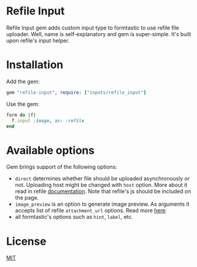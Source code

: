 # Refile Input

Refile Input gem adds custom input type to formtastic to use refile file uploader. Well, name is self-explanatory and gem is super-simple. It's built upon refile's input helper.

# Installation

Add the gem:

``` ruby
gem "refile-input", require: ["inputs/refile_input"]
```

Use the gem:

``` ruby
form do |f|
  f.input :image, as: :refile
end
```

# Available options

Gem brings support of the following options:

* `direct` determines whether file should be uploaded asynchronously or not. Uploading host might be changed with `host` option. More about it read in refile [documentation](https://github.com/elabs/refile/). Note that refile's js should be included on the page.
* `image_preview` is an option to generate image preview. As arguments it accepts list of refile `attachment_url` options. Read more [here](https://github.com/elabs/refile/#4-rails-helpers).
* all formtastic's options such as `hint`, `label`, etc.

# License

[MIT](LICENSE.txt)
